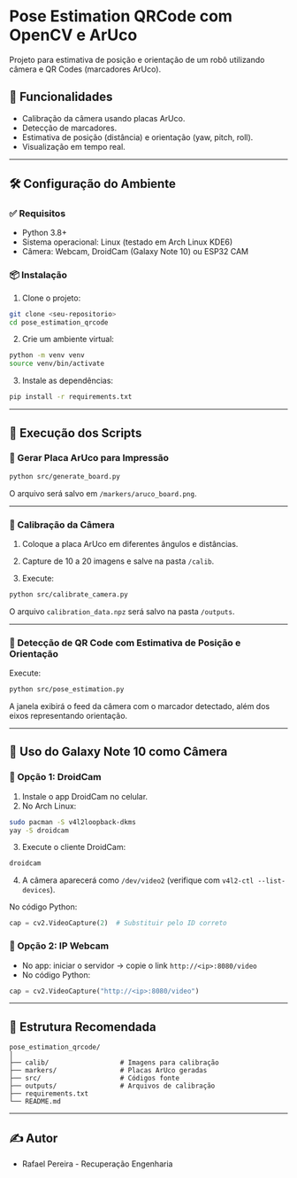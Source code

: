 # Pose Estimation QRCode com OpenCV e ArUco

Projeto para estimativa de posição e orientação de um robô utilizando câmera e QR Codes (marcadores ArUco).

## 🎯 Funcionalidades

- Calibração da câmera usando placas ArUco.
- Detecção de marcadores.
- Estimativa de posição (distância) e orientação (yaw, pitch, roll).
- Visualização em tempo real.

---

## 🛠️ Configuração do Ambiente

### ✅ Requisitos

- Python 3.8+
- Sistema operacional: Linux (testado em Arch Linux KDE6)
- Câmera: Webcam, DroidCam (Galaxy Note 10) ou ESP32 CAM

### 📦 Instalação

1. Clone o projeto:

```bash
git clone <seu-repositorio>
cd pose_estimation_qrcode
```

2. Crie um ambiente virtual:

```bash
python -m venv venv
source venv/bin/activate
```

3. Instale as dependências:

```bash
pip install -r requirements.txt
```

---

## 🚀 Execução dos Scripts

### 🔸 Gerar Placa ArUco para Impressão

```bash
python src/generate_board.py
```
O arquivo será salvo em `/markers/aruco_board.png`.

---

### 🔸 Calibração da Câmera

1. Coloque a placa ArUco em diferentes ângulos e distâncias.
2. Capture de 10 a 20 imagens e salve na pasta `/calib`.

3. Execute:

```bash
python src/calibrate_camera.py
```

O arquivo `calibration_data.npz` será salvo na pasta `/outputs`.

---

### 🔸 Detecção de QR Code com Estimativa de Posição e Orientação

Execute:

```bash
python src/pose_estimation.py
```

A janela exibirá o feed da câmera com o marcador detectado, além dos eixos representando orientação.

---

## 🔗 Uso do Galaxy Note 10 como Câmera

### 🔸 Opção 1: DroidCam

1. Instale o app DroidCam no celular.
2. No Arch Linux:

```bash
sudo pacman -S v4l2loopback-dkms
yay -S droidcam
```

3. Execute o cliente DroidCam:

```bash
droidcam
```

4. A câmera aparecerá como `/dev/video2` (verifique com `v4l2-ctl --list-devices`).

No código Python:

```python
cap = cv2.VideoCapture(2)  # Substituir pelo ID correto
```

### 🔸 Opção 2: IP Webcam

- No app: iniciar o servidor → copie o link `http://<ip>:8080/video`
- No código Python:

```python
cap = cv2.VideoCapture("http://<ip>:8080/video")
```

---

## 📁 Estrutura Recomendada

```
pose_estimation_qrcode/
│
├── calib/                  # Imagens para calibração
├── markers/                # Placas ArUco geradas
├── src/                    # Códigos fonte
├── outputs/                # Arquivos de calibração
├── requirements.txt
└── README.md
```

---

## ✍️ Autor

- Rafael Pereira - Recuperação Engenharia
